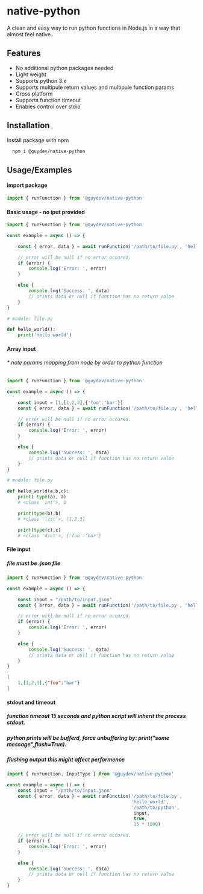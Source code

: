 
# native-python

A clean and easy way to run python functions in Node.js in a way that almost feel native.

## Features

- No additional python packages needed
- Light weight
- Supports python 3.x 
- Supports multipule return values and multipule function params
- Cross platform 
- Supports function timeout
- Enables control over stdio


## Installation

Install package with npm

```bash
  npm i @guydev/native-python
```
    
## Usage/Examples

#### import package 
```javascript
import { runFunction } from '@guydev/native-python'

```

#### Basic usage - no iput provided
```javascript
import { runFunction } from '@guydev/native-python'

const example = async () => {

    const { error, data } = await runFunction('/path/to/file.py', 'hello_world', '/path/to/python')

    // error will be null if no error occured.
    if (error) {
        console.log('Error: ', error)
    }

    else {
        console.log('Success: ', data)
        // prints data or null if function has no return value
    }
}
```

```python
# module: file.py

def hello_world():
    print('hello world')


```



#### Array input
###### * note params mapping from node by order to python function
```javascript
import { runFunction } from '@guydev/native-python'

const example = async () => {

    const input = [1,[1,2,3],{'foo':'bar'}]
    const { error, data } = await runFunction('/path/to/file.py', 'hello_world', '/path/to/python', input)

    // error will be null if no error occured.
    if (error) {
        console.log('Error: ', error)
    }

    else {
        console.log('Success: ', data)
        // prints data or null if function has no return value
    }
}
```

```python
# module: file.py

def hello_world(a,b,c):
    print( type(a), a) 
    # <class 'int'>, 1

    print(type(b),b)
    # <class 'list'>, [1,2,3]

    print(type(c),c)
    # <class 'dict'>, {'foo':'bar'}
```


#### File input
##### file must be .json file
```javascript
import { runFunction } from '@guydev/native-python'

const example = async () => {

    const input = "/path/to/input.json"
    const { error, data } = await runFunction('/path/to/file.py', 'hello_world', '/path/to/python', input)

    // error will be null if no error occured.
    if (error) {
        console.log('Error: ', error)
    }

    else {
        console.log('Success: ', data)
        // prints data or null if function has no return value
    }
}
```
```json
[
    1,[1,2,3],{"foo":"bar"}
]
```


#### stdout and timeout
##### function timeout 15 seconds and python script will inherit the process stdout.
##### python prints will be bufferd, force unbuffering by: print("some message",flush=True).
##### flushing output this might affect performence
```javascript
import { runFunction, InputType } from '@guydev/native-python'

const example = async () => {
    const input = "/path/to/input.json"
    const { error, data } = await runFunction('/path/to/file.py',
                                              'hello_world',
                                              '/path/to/python',
                                               input,
                                               true,
                                               15 * 1000)

    // error will be null if no error occured.
    if (error) {
        console.log('Error: ', error)
    }

    else {
        console.log('Success: ', data)
        // prints data or null if function has no return value
    }
}
```